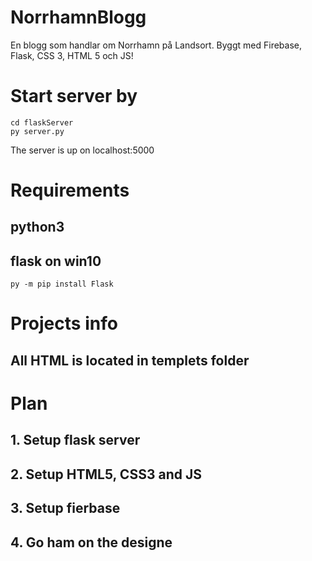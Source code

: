 # NorrhamnBlogg
En blogg som handlar om Norrhamn på Landsort. Byggt med Firebase, Flask, CSS 3, HTML 5 och JS!

# Start server by 

```
cd flaskServer 
py server.py

```
The server is up on localhost:5000 

# Requirements
## python3

## flask on win10
```
py -m pip install Flask

```
# Projects info
## All HTML is located in templets folder

# Plan
## 1. Setup flask server
## 2. Setup HTML5, CSS3 and JS
## 3. Setup fierbase
## 4. Go ham on the designe 